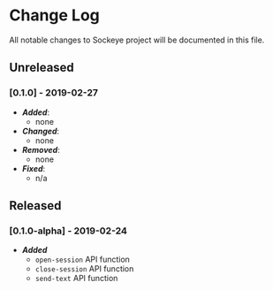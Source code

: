 # Change Log
All notable changes to Sockeye project will be documented in this file.

## Unreleased

### [0.1.0] - 2019-02-27
- ***Added***:
  - none
- ***Changed***:
  - none
- ***Removed***:
  - none
- ***Fixed***:
  - n/a

## Released

### [0.1.0-alpha] - 2019-02-24
- ***Added***
  - `open-session` API function
  - `close-session` API function
  - `send-text` API function
